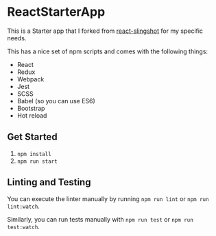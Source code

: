 # ReactStarterApp

This is a Starter app that I forked from [react-slingshot](https://github.com/coryhouse/react-slingshot) for my
specific needs.

This has a nice set of npm scripts and comes with the following things:

- React
- Redux
- Webpack
- Jest
- SCSS
- Babel (so you can use ES6)
- Bootstrap
- Hot reload

## Get Started

1. `npm install`
2. `npm run start`

## Linting and Testing

You can execute the linter manually by running `npm run lint` or `npm run lint:watch`.

Similarly, you can run tests manually with `npm run test` or `npm run test:watch`.
